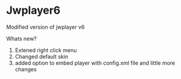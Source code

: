 Jwplayer6
=========

Modified version of jwplayer v6 

Whats  new?

1. Extened right click menu
2. Changed default skin
3. added option to embed player with config.xml file
and little more changes

